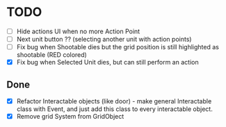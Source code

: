 # TODO

- [ ] Hide actions UI when no more Action Point
- [ ] Next unit button ?? (selecting another unit with action points)
- [ ] Fix bug when Shootable dies but the grid position is still highlighted as shootable (RED colored)
- [x] Fix bug when Selected Unit dies, but can still perform an action

## Done

- [x] Refactor Interactable objects (like door) - make general Interactable class with Event,
  and just add this class to every interactable object.
- [x] Remove grid System from GridObject